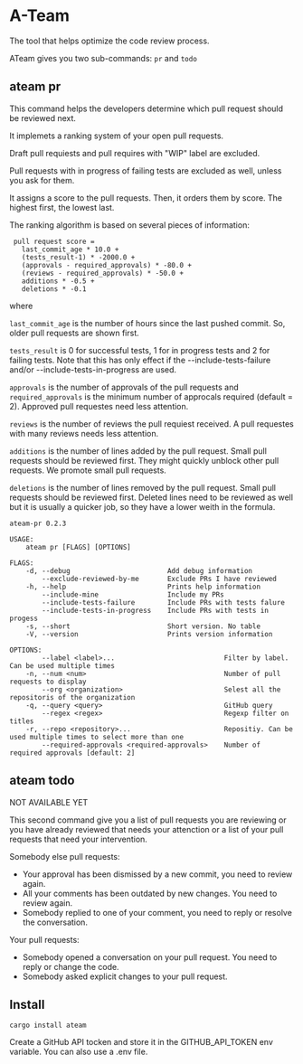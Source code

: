 # A-Team

The tool that helps optimize the code review process.

ATeam gives you two sub-commands: `pr` and `todo`

## ateam pr

This command helps the developers determine which pull request should be reviewed next.

It implemets a ranking system of your open pull requests.

Draft pull requiests and pull requires with "WIP" label are excluded.

Pull requests with in progress of failing tests are excluded as well, unless you ask for them.

It assigns a score to the pull requests. Then, it orders them by score. The highest first, the lowest last.

The ranking algorithm is based on several pieces of information:

```
 pull request score = 
   last_commit_age * 10.0 +
   (tests_result-1) * -2000.0 +
   (approvals - required_approvals) * -80.0 +
   (reviews - required_approvals) * -50.0 +
   additions * -0.5 +
   deletions * -0.1
```

where

`last_commit_age` is the number of hours since the last pushed commit. So, older pull requests are shown first.

`tests_result` is 0 for successful tests, 1 for in progress tests and 2 for failing tests. Note that this has only effect if 
the --include-tests-failure and/or --include-tests-in-progress are used.

`approvals` is the number of approvals of the pull requests and `required_approvals` is the minimum number of approcals required (default = 2).
Approved pull requestes need less attention.

`reviews` is the number of reviews the pull requiest received. A pull requestes with many reviews needs less attention.

`additions` is the number of lines added by the pull request. Small pull requests should be reviewed first.
They might quickly unblock other pull requests. We promote small pull requests.

`deletions` is the number of lines removed by the pull request. Small pull requests should be reviewed first.
Deleted lines need to be reviewed as well but it is usually a quicker job, so they have a lower weith in the formula.

```
ateam-pr 0.2.3

USAGE:
    ateam pr [FLAGS] [OPTIONS]

FLAGS:
    -d, --debug                        Add debug information
        --exclude-reviewed-by-me       Exclude PRs I have reviewed
    -h, --help                         Prints help information
        --include-mine                 Include my PRs
        --include-tests-failure        Include PRs with tests falure
        --include-tests-in-progress    Include PRs with tests in progess
    -s, --short                        Short version. No table
    -V, --version                      Prints version information

OPTIONS:
        --label <label>...                           Filter by label. Can be used multiple times
    -n, --num <num>                                  Number of pull requests to display
        --org <organization>                         Selest all the repositoris of the organization
    -q, --query <query>                              GitHub query
        --regex <regex>                              Regexp filter on titles
    -r, --repo <repository>...                       Repositiy. Can be used multiple times to select more than one
        --required-approvals <required-approvals>    Number of required approvals [default: 2]
```

## ateam todo

NOT AVAILABLE YET

This second command give you a list of pull requests you are reviewing or you have already reviewed 
that needs your attenction or a list of your pull requests that need your intervention.

Somebody else pull requests:
  - Your approval has been dismissed by a new commit, you need to review again.
  - All your comments has been outdated by new changes. You need to review again.
  - Somebody replied to one of your comment, you need to reply or resolve the conversation.

Your pull requests:
  - Somebody opened a conversation on your pull request. You need to reply or change the code.
  - Somebody asked explicit changes to your pull request.

## Install

`cargo install ateam`

Create a GitHub API tocken and store it in the GITHUB_API_TOKEN env variable. You can also use a .env file.


